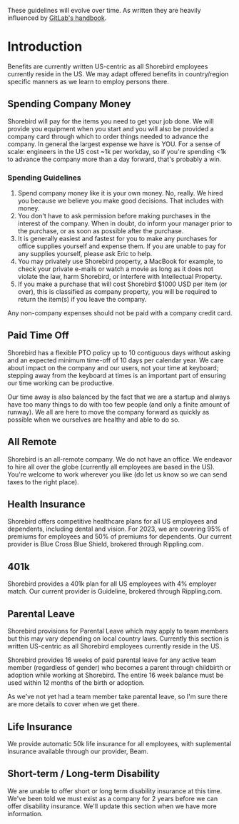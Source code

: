 These guidelines will evolve over time. As written they are heavily influenced
by [GitLab's handbook](https://about.gitlab.com/handbook/).

# Introduction
Benefits are currently written US-centric as all Shorebird employees currently
reside in the US.  We may adapt offered benefits in country/region specific
manners as we learn to employ persons there.

## Spending Company Money
Shorebird will pay for the items you need to get your job done.  We will provide
you equipment when you start and you will also be provided a company card
through which to order things needed to advance the company.  In general the
largest expense we have is YOU.  For a sense of scale: engineers in the US cost
~1k per workday, so if you're spending <1k to advance the company more than a
day forward, that's probably a win.

### Spending Guidelines

1. Spend company money like it is your own money. No, really. We hired you 
   because we believe you make good decisions. That includes with money.
3. You don't have to ask permission before making purchases in the interest of
   the company. When in doubt, do inform your manager prior to the purchase, or
   as soon as possible after the purchase.
3. It is generally easiest and fastest for you to make any purchases for office
   supplies yourself and expense them. If you are unable to pay for any supplies
   yourself, please ask Eric to help.
4. You may privately use Shorebird property, a MacBook for example, to check
   your private e-mails or watch a movie as long as it does not violate the law,
   harm Shorebird, or interfere with Intellectual Property.
5. If you make a purchase that will cost Shorebird $1000 USD per item (or over),
   this is classified as company property, you will be required to return the
   item(s) if you leave the company.

Any non-company expenses should not be paid with a company credit card.

## Paid Time Off

Shorebird has a flexible PTO policy up to 10 contiguous days without asking and
an expected minimum time-off of 10 days per calendar year.  We care about impact
on the company and our users, not your time at keyboard; stepping away from the
keyboard at times is an important part of ensuring our time working can be
productive.

Our time away is also balanced by the fact that we are a startup and always have
too many things to do with too few people (and only a finite amount of runway).
We all are here to move the company forward as quickly as possible when we
ourselves are healthy and able to do so.

## All Remote

Shorebird is an all-remote company.  We do not have an office.  We endeavor to
hire all over the globe (currently all employees are based in the US).  You're
welcome to work wherever you like (do let us know so we can send taxes to the
right place).

## Health Insurance

Shorebird offers competitive healthcare plans for all US employees and
dependents, including dental and vision. For 2023, we are covering 95% of 
premiums for employees and 50% of premiums for dependents. Our current
provider is Blue Cross Blue Shield, brokered through Rippling.com.

## 401k

Shorebird provides a 401k plan for all US employees with 4% employer match.
Our current provider is Guideline, brokered through Rippling.com.

## Parental Leave

Shorebird provisions for Parental Leave which may apply to team members but this
may vary depending on local country laws.  Currently this section is written
US-centric as all Shorebird employees currently reside in the US.

Shorebird provides 16 weeks of paid parental leave for any active team member
(regardless of gender) who becomes a parent through childbirth or adoption while
working at Shorebird.  The entire 16 week balance must be used within 12 months
of the birth or adoption.

As we've not yet had a team member take parental leave, so I'm sure there are
more details to cover when we get there.

## Life Insurance

We provide automatic 50k life insurance for all employees, with suplemental
insurance available through our provider, Beam.

## Short-term / Long-term Disability

We are unable to offer short or long term disability insurance at this time.
We've been told we must exist as a company for 2 years before we can offer
disability insurance. We'll update this section when we have more information.
